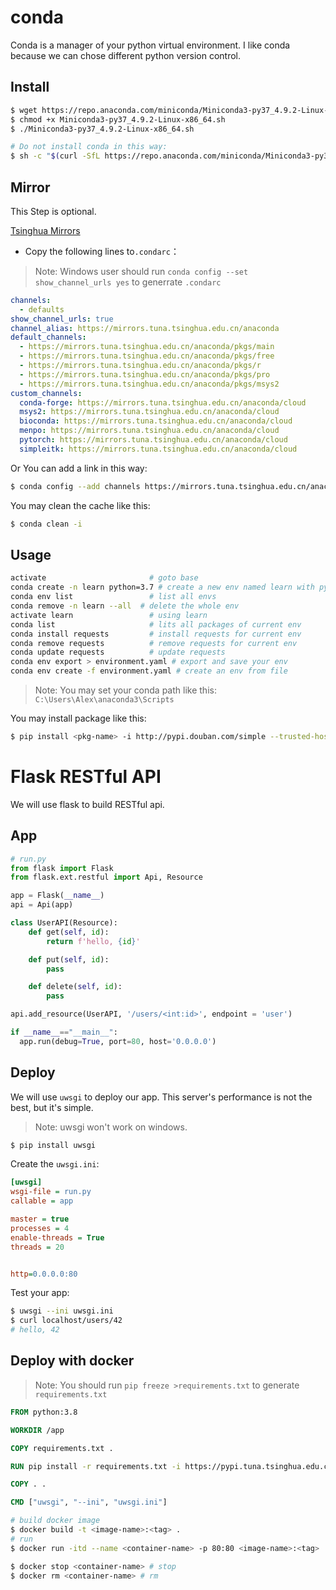 # conda

Conda is a manager of your python virtual environment. I like conda because we can chose different python version control.

## Install

```sh
$ wget https://repo.anaconda.com/miniconda/Miniconda3-py37_4.9.2-Linux-x86_64.sh
$ chmod +x Miniconda3-py37_4.9.2-Linux-x86_64.sh
$ ./Miniconda3-py37_4.9.2-Linux-x86_64.sh

# Do not install conda in this way:
$ sh -c "$(curl -SfL https://repo.anaconda.com/miniconda/Miniconda3-py37_4.9.2-Linux-x86_64.sh)"
```

## Mirror

This Step is optional.

[Tsinghua Mirrors](https://mirrors.tuna.tsinghua.edu.cn/help/anaconda/)

- Copy the following lines to`.condarc`：

> Note: Windows user should run `conda config --set show_channel_urls yes` to generrate `.condarc`

```yaml
channels:
  - defaults
show_channel_urls: true
channel_alias: https://mirrors.tuna.tsinghua.edu.cn/anaconda
default_channels:
  - https://mirrors.tuna.tsinghua.edu.cn/anaconda/pkgs/main
  - https://mirrors.tuna.tsinghua.edu.cn/anaconda/pkgs/free
  - https://mirrors.tuna.tsinghua.edu.cn/anaconda/pkgs/r
  - https://mirrors.tuna.tsinghua.edu.cn/anaconda/pkgs/pro
  - https://mirrors.tuna.tsinghua.edu.cn/anaconda/pkgs/msys2
custom_channels:
  conda-forge: https://mirrors.tuna.tsinghua.edu.cn/anaconda/cloud
  msys2: https://mirrors.tuna.tsinghua.edu.cn/anaconda/cloud
  bioconda: https://mirrors.tuna.tsinghua.edu.cn/anaconda/cloud
  menpo: https://mirrors.tuna.tsinghua.edu.cn/anaconda/cloud
  pytorch: https://mirrors.tuna.tsinghua.edu.cn/anaconda/cloud
  simpleitk: https://mirrors.tuna.tsinghua.edu.cn/anaconda/cloud
```

Or You can add a link in this way:

```sh
$ conda config --add channels https://mirrors.tuna.tsinghua.edu.cn/anaconda/cloud/pytorch/
```

You may clean the cache like this:

```sh
$ conda clean -i
```



## Usage

```sh
activate                       # goto base
conda create -n learn python=3.7 # create a new env named learn with python=3.7
conda env list                 # list all envs
conda remove -n learn --all  # delete the whole env
activate learn                 # using learn
conda list                     # lits all packages of current env
conda install requests         # install requests for current env
conda remove requests          # remove requests for current env
conda update requests          # update requests
conda env export > environment.yaml # export and save your env
conda env create -f environment.yaml # create an env from file
```

> Note: You may set your conda path like this: `C:\Users\Alex\anaconda3\Scripts` 
>

You may  install package like this:

```sh
$ pip install <pkg-name> -i http://pypi.douban.com/simple --trusted-host pypi.douban.com
```

# Flask RESTful API

We will use flask to build RESTful api.

## App

```python
# run.py
from flask import Flask
from flask.ext.restful import Api, Resource

app = Flask(__name__)
api = Api(app)

class UserAPI(Resource):
    def get(self, id):
        return f'hello, {id}'

    def put(self, id):
        pass

    def delete(self, id):
        pass

api.add_resource(UserAPI, '/users/<int:id>', endpoint = 'user')

if __name__=="__main__":
  app.run(debug=True, port=80, host='0.0.0.0')
```

## Deploy

We will use `uwsgi` to deploy our app. This server's performance is not the best, but it's simple.

> Note: uwsgi won't work on windows.

```sh
$ pip install uwsgi
```

Create the `uwsgi.ini`:

```ini
[uwsgi]
wsgi-file = run.py
callable = app

master = true
processes = 4
enable-threads = True
threads = 20


http=0.0.0.0:80
```

Test your app:

```sh
$ uwsgi --ini uwsgi.ini
$ curl localhost/users/42
# hello, 42
```

## Deploy with docker

> Note: You should run `pip freeze >requirements.txt` to generate `requirements.txt`

```dockerfile
FROM python:3.8

WORKDIR /app

COPY requirements.txt .

RUN pip install -r requirements.txt -i https://pypi.tuna.tsinghua.edu.cn/simple

COPY . .

CMD ["uwsgi", "--ini", "uwsgi.ini"]
```

```sh
# build docker image
$ docker build -t <image-name>:<tag> .
# run
$ docker run -itd --name <container-name> -p 80:80 <image-name>:<tag>

$ docker stop <container-name> # stop
$ docker rm <container-name> # rm
```



